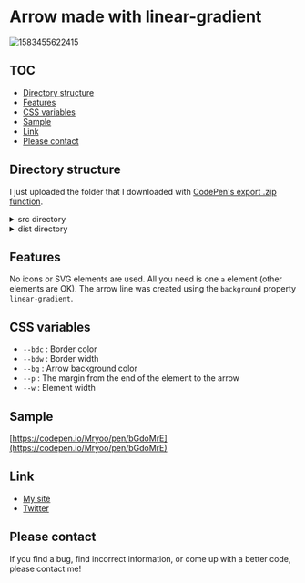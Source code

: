 # Arrow made with linear-gradient
![1583455622415](https://user-images.githubusercontent.com/42329240/76039344-7ff5d200-5f8f-11ea-8d01-8c747c7dba8e.jpg)

## TOC
 - [Directory structure](#Directory-structure)
 - [Features](#Features)
 - [CSS variables](#CSS-variables)
 - [Sample](#Sample)
 - [Link](#Link)
 - [Please contact](#Please-contact)

## Directory structure
I just uploaded the folder that I downloaded with [CodePen's export .zip function](https://blog.codepen.io/documentation/features/exporting-pens/#export-zip-1).
<details>
 <summary>src directory</summary>
 The content of the html file contains only the code described in the CodePen HTML panel. The same applies to css file and js file. So, for example, the html file does not contain a <code>head</code> tag or <code>link</code> tags.
</details>
<details>
 <summary>dist directory</summary>
 Download the entire contents of the dist directory, open <code>index.html</code> in a browser and you should see my snippet (hard to explain).
</details>

## Features
No icons or SVG elements are used. All you need is one `a` element (other elements are OK). The arrow line was created using the `background` property `linear-gradient`.

## CSS variables
 - `--bdc` : Border color
 - `--bdw` : Border width
 - `--bg` : Arrow background color
 - `--p` : The margin from the end of the element to the arrow
 - `--w` : Element width

## Sample
[https://codepen.io/Mryoo/pen/bGdoMrE](https://codepen.io/Mryoo/pen/bGdoMrE)

## Link
 - [My site](https://ryo.dev/)
 - [Twitter](https://twitter.com/ryoo20190328)

## Please contact
If you find a bug, find incorrect information, or come up with a better code, please contact me!
